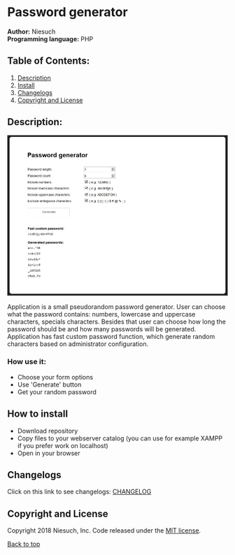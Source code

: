 # Password generator
<b>Author:</b> Niesuch <br />
<b>Programming language:</b> PHP <br />

## Table of Contents:
1. [Description](https://github.com/niesuch/password-generator#description)
2. [Install](https://github.com/niesuch/password-generator#how-to-install)
3. [Changelogs](https://github.com/niesuch/password-generator#changelogs)
4. [Copyright and License](https://github.com/niesuch/password-generator#copyright-and-license)

## Description:
![Alt text](/docs/screens/screen1.jpg)

Application is a small pseudorandom password generator. User can choose what the password contains: numbers, lowercase and uppercase characters, specials characters. Besides that user can choose how long the password should be and how many passwords will be generated. Application has fast custom password function, which generate random characters based on administrator configuration.

### How use it:
* Choose your form options
* Use 'Generate' button
* Get your random password

## How to install
* Download repository
* Copy files to your webserver catalog (you can use for example XAMPP if you prefer work on localhost)
* Open in your browser

## Changelogs
Click on this link to see changelogs: [CHANGELOG](https://github.com/niesuch/password-generator/releases)

## Copyright and License
Copyright 2018 Niesuch, Inc. Code released under the [MIT license](https://github.com/niesuch/password-generator/blob/master/LICENSE.md).

[Back to top](https://github.com/niesuch/password-generator/blob/master/README.md#password-generator)
